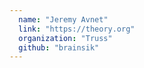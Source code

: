 ```yaml
---
  name: "Jeremy Avnet"
  link: "https://theory.org"
  organization: "Truss"
  github: "brainsik"
---
```

